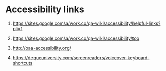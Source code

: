 # Accessibility links

1. https://sites.google.com/a/work.co/qa-wiki/accessibility/helpful-links?pli=1

2. https://sites.google.com/a/work.co/qa-wiki/accessibility/too

3. http://oaa-accessibility.org/

4. https://dequeuniversity.com/screenreaders/voiceover-keyboard-shortcuts